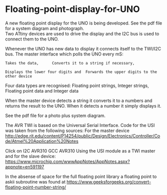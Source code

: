# Floating-point-display-for-UNO
A new floating point display for the UNO is being developed.  See the pdf file for a system diagram and photograph.  
Two ATtiny devices are used to drive the display and the I2C bus is used to connect them to the UNO.

Whenever the UNO has new data to display it connects itself to the TWI/I2C bus.  The master interface which polls the UNO every mS:
	
	Takes the data,      Converts it to a string if necessary,     	
	
	Displays the lower four digits and  Forwards the upper digits to the other device 

Four data types are recognised:
	Floating point strings,      Integer strings,      Floating point data	     and Integer data

When the master device  detects a string it converts it to a numbers and returns the result to the UNO.  When it detects a number it simply displays it.

See the pdf file for a photo plus system diagram.

The AVR TWI is based on the Universal Serial Interface.  Code for the USI was taken from the following sources:
For the master device
http://edge.rit.edu/content/P14254/public/Design/Electronics/Controller/Code/Atmel%20Application%20Notes

Click on	I2C	AVR310	GCC	AVR310 Using the USI module as a TWI master
and for the slave device:
https://www.microchip.com/wwwAppNotes/AppNotes.aspx?appnote=en591197

In the absense of space for the full floating point library a floating point to askii subroutine was found at 
https://www.geeksforgeeks.org/convert-floating-point-number-string/
